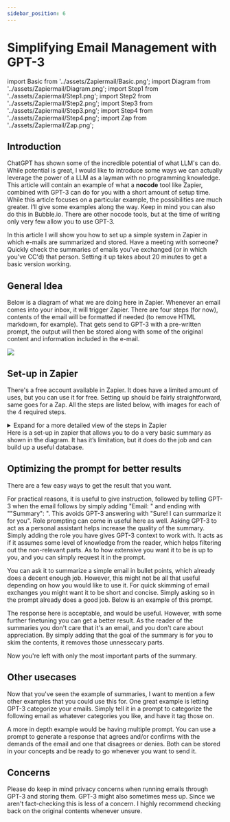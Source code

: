 ```yaml
---
sidebar_position: 6
---
```


# Simplifying Email Management with GPT-3

import Basic from '../assets/Zapiermail/Basic.png';
import Diagram from '../assets/Zapiermail/Diagram.png';
import Step1 from '../assets/Zapiermail/Step1.png';
import Step2 from '../assets/Zapiermail/Step2.png';
import Step3 from '../assets/Zapiermail/Step3.png';
import Step4 from '../assets/Zapiermail/Step4.png';
import Zap from '../assets/Zapiermail/Zap.png';

## Introduction


ChatGPT has shown some of the incredible potential of what LLM's can do. While potential is great, I would like to introduce some ways we can actually leverage the power of a LLM as a layman with no programming knowledge. This article will contain an example of what a **nocode** tool like Zapier, combined with GPT-3 can do for you with a short amount of setup time. While this article focuses on a particular example, the possibilities are much greater. I’ll give some examples along the way. Keep in mind you can also do this in Bubble.io. There are other nocode tools, but at the time of writing only very few allow you to use GPT-3. 


In this article I will show you how to set up a simple system in Zapier in which e-mails are summarized and stored. Have a meeting with someone? Quickly check the summaries of emails you've exchanged (or in which you've CC'd) that person. Setting it up takes about 20 minutes to get a basic version working. 




## General Idea


Below is a diagram of what we are doing here in Zapier. Whenever an email comes into your inbox, it will trigger Zapier. There are four steps (for now), contents of the email will be formatted if needed (to remove HTML markdown, for example). That gets send to GPT-3 with a pre-written prompt, the output will then be stored along with some of the original content and information included in the e-mail. 

<div style={{textAlign: 'left'}}>
  <img src={Diagram} style={{width: "500px"}} />
</div>

## Set-up in Zapier


There's a free account available in Zapier. It does have a limited amount of uses, but you can use it for free. Setting up should be fairly straightforward, same goes for a Zap. All the steps are listed below, with images for each of the 4 required steps. 


<details>
  <summary>Expand for a more detailed view of the steps in Zapier</summary>
  <div>
    <div><div style={{textAlign: 'left'}}>
  <img src={Zap} style={{width: "500px"}} />
</div></div>
    <br/>
    <details>
      <summary>
        Step 1: Gmail trigger on new incoming email (Gmail is used here).
      </summary>
      <div>
        <div style={{textAlign: 'left'}}>
    <img src={Step1} style={{width: "500px"}} />
        </div>
      </div>
    </details>
    <details>
      <summary>
       Step 2: Formatter for E-mail content. 
      </summary>
      <div>
        <div style={{textAlign: 'left'}}>
  <img src={Step2} style={{width: "500px"}} />
</div>
      </div>
    </details>
    <details>
      <summary>
        Step 3: Prompting the Email content
        <br/>
      </summary>
      <div>
        <div style={{textAlign: 'left'}}>
  <img src={Step3} style={{width: "500px"}} />
</div>
      </div>
    </details>
    <details>
      <summary>
        Step 4: Adding it to a database
      </summary>
      <div>
        <div style={{textAlign: 'left'}}>
  <img src={Step4} style={{width: "500px"}} />
</div>
      </div>
    </details>
  </div>
</details>
Here is a set-up in zapier that allows you to do a very basic summary as shown in the diagram. It has it’s limitation, but it does do the job and can build up a useful database.


## Optimizing the prompt for better results

There are a few easy ways to get the result that you want. 

For practical reasons, it is useful to give instruction, followed by telling GPT-3 when the email follows by simply adding "Email: " and ending with ""Summary": ". This avoids GPT-3 answering with "Sure! I can summarize it for you".
Role prompting can come in useful here as well. Asking GPT-3 to act as a personal assistant helps increase the quality of the summary.
Simply adding the role you have gives GPT-3 context to work with. It acts as if it assumes some level of knowledge from the reader, which helps filtering out the non-relevant parts. 
As to how extensive you want it to be is up to you, and you can simply request it in the prompt.  

You can ask it to summarize a simple email in bullet points, which already does a decent enough job. However, this might not be all that useful depending on how you would like to use it. For quick skimming of email exchanges you might want it to be short and concise. Simply asking so in the prompt already does a good job. Below is an example of this prompt. 

<div trydyno-embed="" openai-model="text-davinci-003" initial-prompt="Act as my personal assistant. I am an office administrator. Summarize the following email as concise as you can, ignore the footer and header and any previous emails. Email: Request for Additional Office Supplies Dear Office Administrator, I hope this email finds you well. I am writing to request additional office supplies for our team. As you know, we have been experiencing a high volume of work lately and have been using our supplies at a faster rate than usual. We would greatly appreciate it if you could provide us with the following items: Printer paper Ink cartridges for the HP printer in the conference room Sticky notes Binder clips Highlighters Please let me know if there are any questions or concerns, and when we can expect the supplies to be delivered. Thank you for your help. Best regards, Your Name Summary:" initial-response="The email requests additional office supplies including printer paper, ink cartridges, sticky notes, binder clips, and highlighters, due to high workload. They ask for delivery time and express appreciation for the help." max-tokens="256" box-rows="10" model-temp="0" top-p="1" padding='1'></div>


The response here is acceptable, and would be useful. However, with some further finetuning you can get a better result. As the reader of the summaries you don't care that it's an email, and you don't care about appreciation. By simply adding that the goal of the summary is for you to skim the contents, it removes those unnessecary parts.

<div trydyno-embed="" openai-model="text-davinci-003" initial-prompt="Act as my personal assistant. I am an office administrator. Summarize the following email as concise as you can, ignore the footer and header and any previous emails. I want to use the summary to skim emails. Email: Request for Additional Office Supplies Dear Office Administrator, I hope this email finds you well. I am writing to request additional office supplies for our team. As you know, we have been experiencing a high volume of work lately and have been using our supplies at a faster rate than usual.We would greatly appreciate it if you could provide us with the Following items: Printer paper Ink cartridges for the HP printer in the conference room Sticky notes Binder clips Highlighters Please let me know if there are any questions or concerns, and when we can expect the supplies to be delivered. Thank you for your help. Best regards, [Your Name] Summary:" initial-response="Request for additional office supplies including printer paper, ink cartridges, sticky notes, binder clips, and highlighters due to high volume of work. Asks for information on delivery timeline and any concerns." max-tokens="256" box-rows="10" model-temp="0" top-p="1" padding='1'></div>

Now you're left with only the most important parts of the summary.


## Other usecases

Now that you've seen the example of summaries, I want to mention a few other examples that you could use this for. One great example is letting GPT-3 categorize your emails. Simply tell it in a prompt to categorize the following email as whatever categories you like, and have it tag those on. 

A more in depth example would be having multiple prompt. You can use a prompt to generate a response that agrees and/or confirms with the demands of the email and one that disagrees or denies. Both can be stored in your concepts and be ready to go whenever you want to send it. 

## Concerns

Please do keep in mind privacy concerns when running emails through GPT-3 and storing them. GPT-3 might also sometimes mess up. Since we aren't fact-checking this is less of a concern. I highly recommend checking back on the original contents whenever unsure. 